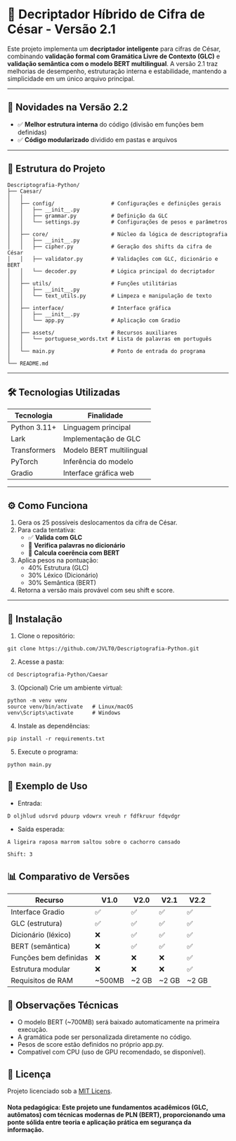# 🔐 Decriptador Híbrido de Cifra de César - Versão 2.1

Este projeto implementa um **decriptador inteligente** para cifras de César, combinando **validação formal com Gramática Livre de Contexto (GLC)** e **validação semântica com o modelo BERT multilingual**. A versão 2.1 traz melhorias de desempenho, estruturação interna e estabilidade, mantendo a simplicidade em um único arquivo principal.

---

## 🌟 Novidades na Versão 2.2

- ✅ **Melhor estrutura interna** do código (divisão em funções bem definidas)
- ✅ **Código modularizado** dividido em pastas e arquivos

---

## 📁 Estrutura do Projeto

```
Descriptografia-Python/
├── Caesar/
│   │
│   ├── config/                  # Configurações e definições gerais
│   │   ├── __init__.py
│   │   ├── grammar.py           # Definição da GLC
│   │   └── settings.py          # Configurações de pesos e parâmetros
│   │
│   ├── core/                    # Núcleo da lógica de descriptografia
│   │   ├── __init__.py
│   │   ├── cipher.py            # Geração dos shifts da cifra de César
│   │   ├── validator.py         # Validações com GLC, dicionário e BERT
│   │   └── decoder.py           # Lógica principal do decriptador
│   │
│   ├── utils/                   # Funções utilitárias
│   │   ├── __init__.py
│   │   └── text_utils.py        # Limpeza e manipulação de texto
│   │
│   ├── interface/               # Interface gráfica
│   │   ├── __init__.py
│   │   └── app.py               # Aplicação com Gradio
│   │
│   ├── assets/                  # Recursos auxiliares
│   │   └── portuguese_words.txt # Lista de palavras em português
│   │
│   └── main.py                  # Ponto de entrada do programa
│
└── README.md
```


---

## 🛠️ Tecnologias Utilizadas

| Tecnologia      | Finalidade                                  |
|------------------|----------------------------------------------|
| Python 3.11+     | Linguagem principal                         |
| Lark             | Implementação de GLC                        |
| Transformers     | Modelo BERT multilingual                   |
| PyTorch          | Inferência do modelo                       |
| Gradio           | Interface gráfica web                      |

---

## ⚙️ Como Funciona

1. Gera os 25 possíveis deslocamentos da cifra de César.
2. Para cada tentativa:
   - ✅ **Valida com GLC**
   - 📖 **Verifica palavras no dicionário**
   - 🧠 **Calcula coerência com BERT**
3. Aplica pesos na pontuação:
   - 40% Estrutura (GLC)
   - 30% Léxico (Dicionário)
   - 30% Semântica (BERT)
4. Retorna a versão mais provável com seu shift e score.

---

## 🚀 Instalação

1. Clone o repositório:
```
git clone https://github.com/JVLT0/Descriptografia-Python.git
```

2. Acesse a pasta:
```
cd Descriptografia-Python/Caesar
```

3. (Opcional) Crie um ambiente virtual:
```
python -m venv venv
source venv/bin/activate   # Linux/macOS
venv\Scripts\activate      # Windows
```

4. Instale as dependências:
```
pip install -r requirements.txt
```

5. Execute o programa:
```
python main.py
```

## 🧪 Exemplo de Uso
- Entrada:
```
D oljhlud udsrvd pduurp vdowrx vreuh r fdfkruur fdqvdgr
```
- Saída esperada:
```
A ligeira raposa marrom saltou sobre o cachorro cansado

Shift: 3
```

## 📊 Comparativo de Versões
| Recurso              | V1.0   | V2.0   | V2.1   | V2.2   |
| ---------------------| ------ | ------ | ------ | ------ |
| Interface Gradio     | ✅     | ✅    | ✅    | ✅     |
| GLC (estrutura)      | ✅     | ✅    | ✅    | ✅     |
| Dicionário (léxico)  | ❌     | ✅    | ✅    | ✅     |
| BERT (semântica)     | ❌     | ✅    | ✅    | ✅     |
| Funções bem definidas| ❌     | ❌    | ❌    | ✅     |
| Estrutura modular    | ❌     | ❌    | ❌    | ✅     |
| Requisitos de RAM    | ~500MB |  ~2 GB | ~2 GB  | ~2 GB  |


## 📝 Observações Técnicas
- O modelo BERT (~700MB) será baixado automaticamente na primeira execução.
- A gramática pode ser personalizada diretamente no código.
- Pesos de score estão definidos no próprio app.py.
- Compatível com CPU (uso de GPU recomendado, se disponível).

## 📄 Licença
Projeto licenciado sob a [MIT Licens](https://opensource.org/licenses/MIT).

#### Nota pedagógica: Este projeto une fundamentos acadêmicos (GLC, autômatos) com técnicas modernas de PLN (BERT), proporcionando uma ponte sólida entre teoria e aplicação prática em segurança da informação.
